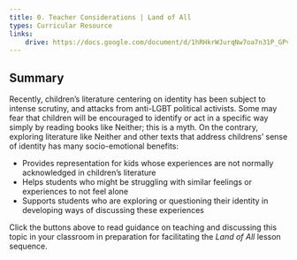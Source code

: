```yaml
---
title: 0. Teacher Considerations | Land of All
types: Curricular Resource
links:
    drive: https://docs.google.com/document/d/1hRHkrWJurqNw7oa7n31P_GPvwBGlQQtvgXw3j2YMQ5Q/edit
---
```


## Summary

Recently, children’s literature centering on identity has been subject to intense scrutiny, and attacks from anti-LGBT political activists. Some may fear that children will be encouraged to identify or act in a specific way simply by reading books like Neither; this is a myth. On the contrary, exploring literature like Neither and other texts that address childrens’ sense of identity has many socio-emotional benefits:

- Provides representation for kids whose experiences are not normally acknowledged in children’s literature
- Helps students who might be struggling with similar feelings or experiences to not feel alone 
- Supports students who are exploring or questioning their identity in developing ways of discussing these experiences

Click the buttons above to read guidance on teaching and discussing this topic in your classroom in preparation for facilitating the *Land of All* lesson sequence.
